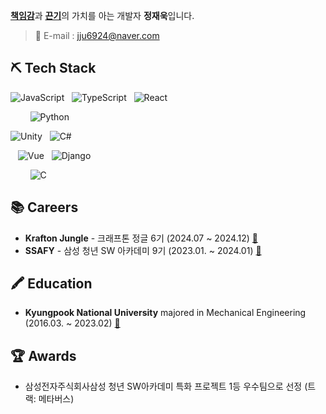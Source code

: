 
[**책임감**](#)과 [**끈기**](#)의 가치를 아는 개발자 **정재욱**입니다.  

> 📧 E-mail : jju6924@naver.com

## ⛏ Tech Stack

![JavaScript](https://img.shields.io/badge/JavaScript-F7DF1E?style=flat-square&logo=JavaScript&logoColor=white)
&nbsp; ![TypeScript](https://img.shields.io/badge/TypeScript-3178C6?style=flat-square&logo=TypeScript&logoColor=white)
&nbsp; ![React](https://img.shields.io/badge/React-61DAFB?style=flat-square&logo=React&logoColor=white)

&nbsp; &nbsp; &nbsp; &nbsp; ![Python](https://img.shields.io/badge/Python-3776AB?style=flat-square&logo=Python&logoColor=white) 

![Unity](https://img.shields.io/badge/-Unity-000000?&style=flat-square&logo=unity&logoColor=white) 
&nbsp; ![C#](https://img.shields.io/badge/C%23-%23239120.svg?style=flat-square&logo=csharp&logoColor=white)

&nbsp; &nbsp;![Vue](https://img.shields.io/badge/Vue-4FC08D?style=flat-square&logo=Vue.js&logoColor=white)
&nbsp; ![Django](https://img.shields.io/badge/Django-61DAFB?style=flat-square&logo=Django&logoColor=white)

&nbsp; &nbsp; &nbsp; &nbsp; ![C](https://img.shields.io/badge/C-A8B9CC?style=flat-square&logo=C&logoColor=white)

## 📚 Careers

- **Krafton Jungle** - 크래프톤 정글 6기 (2024.07 ~ 2024.12) [:link:](https://jungle.krafton.com)
- **SSAFY** - 삼성 청년 SW 아카데미 9기 (2023.01. ~ 2024.01) [:link:](https://www.ssafy.com/ksp/jsp/swp/swpMain.jsp)

## 🖍 Education

- **Kyungpook National University** majored in Mechanical Engineering (2016.03. ~ 2023.02) [:link:](https://www.knu.ac.kr/wbbs/wbbs/main/main.action.jsp)

## :trophy: Awards

- 삼성전자주식회사삼성 청년 SW아카데미 특화 프로젝트 1등 우수팀으로 선정 (트랙: 메타버스)
